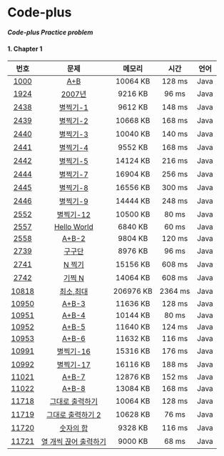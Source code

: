 # Code-plus
_**Code-plus Practice problem**_
#### 1. Chapter 1
|번호|문제|메모리|시간|언어|
|:--:|:--:|:--:|:--:|:--:|
|[1000](https://www.acmicpc.net/problem/1000) |[A+B](https://www.acmicpc.net/problem/1000) |10064 KB |128 ms |Java | 
|[1924](https://www.acmicpc.net/problem/1924) |[2007년](https://www.acmicpc.net/problem/1924) |9216 KB |96 ms |Java |
|[2438](https://www.acmicpc.net/problem/2438) |[별찍기-1](https://www.acmicpc.net/problem/2438) |9612 KB |148 ms |Java | 
|[2439](https://www.acmicpc.net/problem/2439) |[별찍기-2](https://www.acmicpc.net/problem/2439) |10668 KB |168 ms |Java |
|[2440](https://www.acmicpc.net/problem/2440) |[별찍기-3](https://www.acmicpc.net/problem/2440) |10040 KB |140 ms |Java | 
|[2441](https://www.acmicpc.net/problem/2441) |[별찍기-4](https://www.acmicpc.net/problem/2441) |9552 KB |168 ms |Java |
|[2442](https://www.acmicpc.net/problem/2442) |[별찍기-5](https://www.acmicpc.net/problem/2442) |14124 KB |216 ms |Java | 
|[2444](https://www.acmicpc.net/problem/2444) |[별찍기-7](https://www.acmicpc.net/problem/2444) |16904 KB |256 ms |Java |
|[2445](https://www.acmicpc.net/problem/2445) |[별찍기-8](https://www.acmicpc.net/problem/2445) |16556 KB |300 ms |Java | 
|[2446](https://www.acmicpc.net/problem/2446) |[별찍기-9](https://www.acmicpc.net/problem/2446) |14444 KB |248 ms |Java |
|[2552](https://www.acmicpc.net/problem/2552) |[별찍기-12](https://www.acmicpc.net/problem/2552) |10500 KB |80 ms |Java | 
|[2557](https://www.acmicpc.net/problem/2557) |[Hello World](https://www.acmicpc.net/problem/2557) |6840 KB |60 ms |Java |
|[2558](https://www.acmicpc.net/problem/2558) |[A+B-2](https://www.acmicpc.net/problem/2558) |9804 KB |120 ms |Java | 
|[2739](https://www.acmicpc.net/problem/2739) |[구구단](https://www.acmicpc.net/problem/2739) |8976 KB |96 ms |Java |
|[2741](https://www.acmicpc.net/problem/2741) |[N 찍기](https://www.acmicpc.net/problem/2741) |15156 KB |608 ms |Java | 
|[2742](https://www.acmicpc.net/problem/2742) |[기찍 N](https://www.acmicpc.net/problem/2742) |14064 KB |608 ms |Java |
|[10818](https://www.acmicpc.net/problem/10818) |[최소,최대](https://www.acmicpc.net/problem/10818) |206976 KB |2364 ms |Java | 
|[10950](https://www.acmicpc.net/problem/10950) |[A+B-3](https://www.acmicpc.net/problem/10950) |11636 KB |128 ms |Java | 
|[10951](https://www.acmicpc.net/problem/10951) |[A+B-4](https://www.acmicpc.net/problem/10951) |10144 KB |80 ms |Java |
|[10952](https://www.acmicpc.net/problem/10952) |[A+B-5](https://www.acmicpc.net/problem/10952) |11640 KB |124 ms |Java | 
|[10953](https://www.acmicpc.net/problem/10953) |[A+B-6](https://www.acmicpc.net/problem/10953) |11632 KB |116 ms |Java |
|[10991](https://www.acmicpc.net/problem/10991) |[별찍기-16](https://www.acmicpc.net/problem/10991) |15316 KB |176 ms |Java | 
|[10992](https://www.acmicpc.net/problem/10992) |[별찍기-17](https://www.acmicpc.net/problem/10992) |16116 KB |188 ms |Java |
|[11021](https://www.acmicpc.net/problem/11021) |[A+B-7](https://www.acmicpc.net/problem/11021) |12876 KB |152 ms |Java |
|[11022](https://www.acmicpc.net/problem/11022) |[A+B-8](https://www.acmicpc.net/problem/11022) |13084 KB |168 ms |Java |
|[11718](https://www.acmicpc.net/problem/11718) |[그대로 출력하기](https://www.acmicpc.net/problem/11718) |10064 KB |128 ms |Java | 
|[11719](https://www.acmicpc.net/problem/11719) |[그대로 출력하기 2](https://www.acmicpc.net/problem/11719) |10628 KB |76 ms |Java |
|[11720](https://www.acmicpc.net/problem/11720) |[숫자의 합](https://www.acmicpc.net/problem/11720) |9328 KB |116 ms |Java |
|[11721](https://www.acmicpc.net/problem/11721) |[열 개씩 끊어 출력하기](https://www.acmicpc.net/problem/11721) |9000 KB |68 ms |Java |
